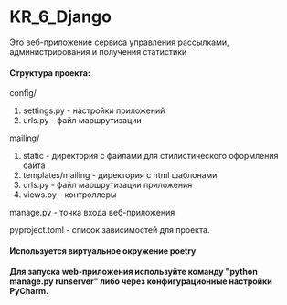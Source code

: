 # KR_6_Django

Это веб-приложение сервиса управления рассылками, администрирования и получения статистики

#### Структура проекта:
config/
1. settings.py - настройки приложений
2. urls.py - файл маршрутизации

mailing/
1. static - директория с файлами для стилистического оформления сайта
2. templates/mailing - директория с html шаблонами
3. urls.py - файл маршрутизации приложения
4. views.py - контроллеры

manage.py - точка входа веб-приложения

pyproject.toml - список зависимостей для проекта.

#### Используется виртуальное окружение poetry

#### Для запуска web-приложения используйте команду "python manage.py runserver" либо через конфигурационные настройки PyCharm.
